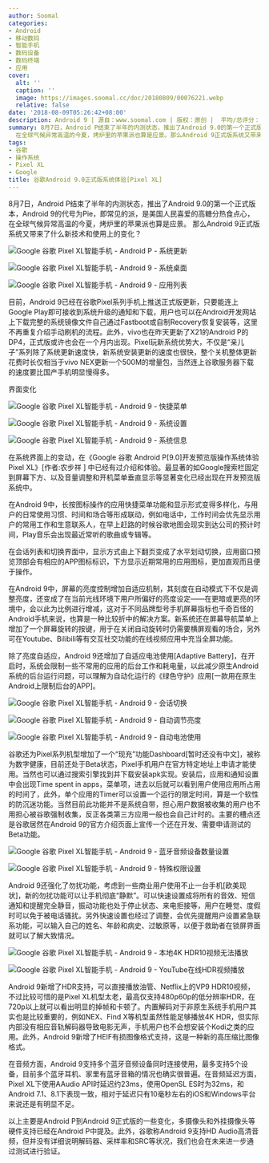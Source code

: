 ```yaml
---
author: Soomal
categories:
- Android
- 移动数码
- 智能手机
- 数码设备
- 数码终端
- 应用
cover:
  alt: ''
  caption: ''
  image: https://images.soomal.cc/doc/20180809/00076221.webp
  relative: false
date: '2018-08-09T05:26:42+08:00'
description: Android 9 | 源自：www.soomal.com | 版权：原创 |  平均/总评分：10.00/210
summary: 8月7日，Android P结束了半年的内测状态，推出了Android 9.0的第一个正式版本，Android 9的代号为Pie，即常见的派，是美国人民喜爱的高糖分热食点心，
  在全球气候异常高温的今夏，烤炉里的苹果派也算是应景。那么Android 9正式版系统又带来了什么新技术和使用上的变化？
tags:
- 谷歌
- 操作系统
- Pixel XL
- Google
title: 谷歌Android 9.0正式版系统体验[Pixel XL]
---
```


8月7日，Android P结束了半年的内测状态，推出了Android 9.0的第一个正式版本，Android 9的代号为Pie，即常见的派，是美国人民喜爱的高糖分热食点心， 在全球气候异常高温的今夏，烤炉里的苹果派也算是应景。
  那么Android 9正式版系统又带来了什么新技术和使用上的变化？



![Google 谷歌 Pixel XL智能手机 - Android P - 系统更新](https://images.soomal.cc/doc/20180809/00076205_01.webp)



![Google 谷歌 Pixel XL智能手机 - Android 9 - 系统桌面](https://images.soomal.cc/doc/20180809/00076206_01.webp)



![Google 谷歌 Pixel XL智能手机 - Android 9 - 应用列表](https://images.soomal.cc/doc/20180809/00076207_01.webp)



目前，Android 9已经在谷歌Pixel系列手机上推送正式版更新，只要能连上Google Play即可接收到系统升级的通知和下载，用户也可以在Android开发网站上下载完整的系统镜像文件自己通过Fastboot或自制Recovery恢复安装等，这里不再重复介绍手动刷机的流程。此外，vivo也在昨天更新了X21的Android P的DP4，正式版或许也会在一个月内出现。Pixel玩新系统优势大，不仅是“亲儿子”系列除了系统更新速度快，新系统安装更新的速度也很快，整个关机整体更新花费时长仅相当于vivo NEX更新一个500M的增量包，当然连上谷歌服务器下载的速度要比国产手机明显慢得多。



界面变化



![Google 谷歌 Pixel XL智能手机 - Android 9 - 快捷菜单](https://images.soomal.cc/doc/20180809/00076208_01.webp)



![Google 谷歌 Pixel XL智能手机 - Android 9 - 系统设置](https://images.soomal.cc/doc/20180809/00076209_01.webp)



![Google 谷歌 Pixel XL智能手机 - Android 9 - 系统信息](https://images.soomal.cc/doc/20180809/00076210_01.webp)



在系统界面上的变动，在《Google 谷歌 Android P[9.0]开发预览版操作系统体验 Pixel XL》[作者:农步祥 ]
中已经有过介绍和体验。最显著的如Google搜索栏固定到屏幕下方、以及音量调整和开机菜单垂直显示等显著变化已经出现在开发预览版系统中。



在Android 9中，长按图标操作的应用快捷菜单功能和显示形式变得多样化，与用户的日常使用习惯、时间和场合等形成联动，例如电话中，工作时间会优先显示用户的常用工作和生意联系人，在早上赶路的时候谷歌地图会现实到达公司的预计时间，Play音乐会出现最近常听的歌曲或专辑等。



在会话列表和切换界面中，显示方式由上下翻页变成了水平划动切换，应用窗口预览顶部会有相应的APP图标标识，下方显示近期常用的应用图标，更加直观而且便于操作。



在Android 9中，屏幕的亮度控制增加自适应机制，其刻度在自动模式下不仅是调整亮度，还变成了在当前光线环境下用户所偏好的亮度设定――在更暗或更亮的环境中，会以此为比例进行增减，这对于不同品牌型号手机屏幕指标也千奇百怪的Android手机来说，也算是一种比较折中的解决方案。新系统还在屏幕导航菜单上增加了一个屏幕旋转的按键，用于在关闭自动旋转时仍需要横屏观看的场合，另外可在Youtube、Bilibili等有交互社交功能的在线视频应用中充当全屏功能。



除了亮度自适应，Android 9还增加了自适应电池使用[Adaptive Battery]，在开启时，系统会限制一些不常用的应用的后台工作和耗电量，以此减少原生Android系统的后台运行问题，可以理解为自动化运行的《绿色守护》应用[一款用在原生Android上限制后台的APP]。



![Google 谷歌 Pixel XL智能手机 - Android 9 - 会话切换](https://images.soomal.cc/doc/20180809/00076211_01.webp)



![Google 谷歌 Pixel XL智能手机 - Android 9 - 自动调节亮度](https://images.soomal.cc/doc/20180809/00076212_01.webp)



![Google 谷歌 Pixel XL智能手机 - Android 9 - 自动电池使用](https://images.soomal.cc/doc/20180809/00076213_01.webp)



谷歌还为Pixel系列机型增加了一个“现充”功能Dashboard[暂时还没有中文]，被称为数字健康，目前还处于Beta状态，Pixel手机用户在官方特定地址上申请才能使用。当然也可以通过搜索引擎找到并下载安装apk实现。安装后，应用和通知设置中会出现Time spent in apps，菜单项，进去以后就可以看到用户使用应用所占用的时间了，此外，单个应用的Timer可以设置一个运行的限定时间，算是一个软性的防沉迷功能。当然目前此功能并不是系统自带，担心用户数据被收集的用户也不用担心被谷歌强制收集，反正各类第三方应用一般也会自己计时的。主要的槽点还是谷歌居然在Android 9的官方介绍页面上宣传一个还在开发、需要申请测试的Beta功能。



![Google 谷歌 Pixel XL智能手机 - Android 9 - 蓝牙音频设备数量设置](https://images.soomal.cc/doc/20180809/00076219_01.webp)



![Google 谷歌 Pixel XL智能手机 - Android 9 - 特殊权限设置](https://images.soomal.cc/doc/20180809/00076220_01.webp)



Android 9还强化了勿扰功能，考虑到一些商业用户使用不止一台手机[欧美现状]，新的勿扰功能可以让手机彻底“静默”。可以快速设置成将所有的音效、短信通知和提醒完全静音，振动功能也处于停止状态、来电拒接等，用户在睡觉、度假时可以免于被电话骚扰。另外快速设置也经过了调整，会优先提醒用户设置紧急联系功能，可以输入自己的姓名、年龄和病史、过敏原等，以便于救助者在锁屏界面就可以了解大致情况。



![Google 谷歌 Pixel XL智能手机 - Android 9 - 本地4K HDR10视频无法播放](https://images.soomal.cc/doc/20180809/00076218_01.webp)



![Google 谷歌 Pixel XL智能手机 - Android 9 - YouTube在线HDR视频播放](https://images.soomal.cc/doc/20180809/00076217_01.webp)



Android 9新增了HDR支持，可以直接播放油管、Netflix上的VP9 HDR10视频，不过比较可惜的是Pixel XL机型太老，最高仅支持480p60p的低分辨率HDR，在720p以上就可以看出明显的掉帧和卡顿了。内置解码对于非原生系统手机用户其实也是比较重要的，例如NEX、Find X等机型虽然性能足够播放4K HDR，但实际内部没有相应音轨解码器导致电影无声，手机用户也不会想安装个Kodi之类的应用。此外，Android 9新增了HEIF有损图像格式支持，这是一种新的高压缩比图像格式。



在音频方面，Android 9支持多个蓝牙音频设备同时连接使用，最多支持5个设备，目前多个蓝牙耳机、家里有蓝牙音箱的情况也确实很普遍。在音频延迟方面，Pixel XL下使用AAudio API时延迟约23ms，使用OpenSL ES时为32ms，和Android 7.1、8.1下表现一致，相对于延迟只有10毫秒左右的iOS和Windows平台来说还是有明显不足。



以上主要是Android P到Android 9正式版的一些变化，多摄像头和外挂摄像头等硬件支持已经在Android P中提及。此外，谷歌称Android 9支持HD Audio高清音频，但并没有详细说明解码器、采样率和SRC等状况，我们也会在未来进一步通过测试进行验证。